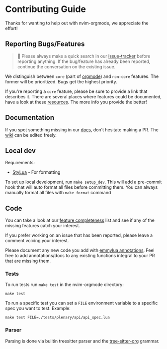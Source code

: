 # Contributing Guide

Thanks for wanting to help out with nvim-orgmode, we appreciate the effort!

## Reporting Bugs/Features

> :mega: Please always make a quick search in our [issue-tracker](https://github.com/nvim-orgmode/orgmode/issues) before reporting anything. If the bug/feature has already been reported, continue the conversation on the existing issue.

We distinguish between `core` (part of [orgmode](https://orgmode.org/)) and `non-core` features.
The former will be prioritized. Bugs get the highest priority.

If you're reporting a `core` feature, please be sure to provide a link that describes it. There are several places where features could be documented, have a look at these [resources](https://orgmode.org/worg/#resources). The more info you provide the better!

## Documentation

If you spot something missing in our [docs](DOCS.md), don't hesitate making a PR. The [wiki](https://github.com/nvim-orgmode/orgmode/wiki) can be edited freely.

## Local dev

Requirements:
- [StyLua](https://github.com/JohnnyMorganz/StyLua) - For formatting

To set up local development, run `make setup_dev`. This will add a pre-commit hook that will auto format all files before committing them.
You can always manually format all files with `make format` command

## Code

You can take a look at our [feature completeness](https://github.com/nvim-orgmode/orgmode/wiki/Feature-Completeness) list and see if any of the missing features catch your interest.

If you prefer working on an issue that has been reported, please leave a comment voicing your interest.

Please document any new code you add with [emmylua annotations](https://emmylua.github.io/annotation.html). Feel free to add annotations/docs to any existing functions integral to your PR that are missing them.

### Tests

 To run tests run `make test` in the nvim-orgmode directory:
```
make test
```

To run a specific test you can set a `FILE` environment variable to a specific
spec you want to test. Example:
```
make test FILE=./tests/plenary/api/api_spec.lua
```

### Parser

Parsing is done via builtin treesitter parser and the [tree-sitter-org](https://github.com/milisims/tree-sitter-org) grammar.
